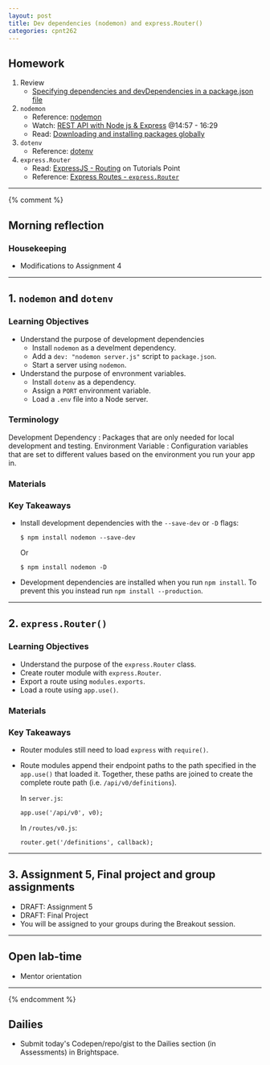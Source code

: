 ```yaml
---
layout: post
title: Dev dependencies (nodemon) and express.Router()
categories: cpnt262
---
```


## Homework
1. Review
    - [Specifying dependencies and devDependencies in a package.json file](https://docs.npmjs.com/specifying-dependencies-and-devdependencies-in-a-package-json-file)
2. `nodemon`
    - Reference: [nodemon](https://www.npmjs.com/package/nodemon)
    - Watch: [REST API with Node js & Express](https://www.youtube.com/watch?v=pKd0Rpw7O48&t=897s) @14:57 - 16:29​​
    - Read: [Downloading and installing packages globally](https://docs.npmjs.com/downloading-and-installing-packages-globally)
3. `dotenv`
    - Reference: [dotenv](https://www.npmjs.com/package/dotenv)
4. `express.Router`
    - Read: [ExpressJS - Routing](https://www.tutorialspoint.com/expressjs/expressjs_routing.htm) on Tutorials Point
    - Reference: [Express Routes - `express.Router`](https://expressjs.com/en/guide/routing.html#express-router)

---
{% comment %}

## Morning reflection
### Housekeeping
- Modifications to Assignment 4

---

## 1. `nodemon` and `dotenv`
### Learning Objectives
- Understand the purpose of development dependencies
  - Install `nodemon` as a develment dependency.
  - Add a `dev: "nodemon server.js"` script to `package.json`.
  - Start a server using `nodemon`.
- Understand the purpose of envronment variables.
  - Install `dotenv` as a dependency.
  - Assign a `PORT` environment variable.
  - Load a `.env` file into a Node server.

### Terminology
Development Dependency
: Packages that are only needed for local development and testing.
Environment Variable
: Configuration variables that are set to different values based on the environment you run your app in.

### Materials
### Key Takeaways
- Install development dependencies with the `--save-dev` or `-D` flags:
    
    ```
    $ npm install nodemon --save-dev
    ```

    Or 

    ```
    $ npm install nodemon -D
    ```
- Development dependencies are installed when you run `npm install`. To prevent this you instead run `npm install --production`.


---

## 2. `express.Router()`
### Learning Objectives
- Understand the purpose of the `express.Router` class.
- Create router module with `express.Router`.
- Export a route using `modules.exports`.
- Load a route using `app.use()`.

### Materials


### Key Takeaways
- Router modules still need to load `express` with `require()`.
- Route modules append their endpoint paths to the path specified in the `app.use()` that loaded it. Together, these paths are joined to create the complete route path (i.e. `/api/v0/definitions`).

    In `server.js`:

    ```
    app.use('/api/v0', v0);
    ```

    In `/routes/v0.js`:

    ```
    router.get('/definitions', callback);
    ```

---

## 3. Assignment 5, Final project and group assignments
- DRAFT: Assignment 5
- DRAFT: Final Project
- You will be assigned to your groups during the Breakout session.

---

## Open lab-time
- Mentor orientation

---
{% endcomment %}

## Dailies
- Submit today's Codepen/repo/gist to the Dailies section (in Assessments) in Brightspace.